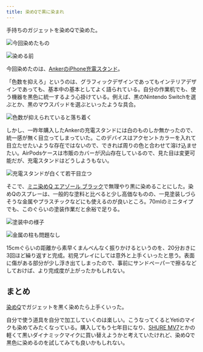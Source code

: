 ```yaml
---
title: 染めQで黒に染まれ
---
```

手持ちのガジェットを染めQで染めた。

![](https://lh5.googleusercontent.com/hzQMJyQuDLsBYroAm3tJFuFERkr26bSjxePMquuD3BhoDeCdoDJoMoVLD_YS7OweToGHtUn7keROJhKSKLH3KJ9K_SoCC5xjoaXrgMqAT3zMWuZ6UEth2lQzw13kjhnPlyYcXcMft7Wvlq5jM-doRT4fVMJ3Pjau7ossnR5e431KA4tR1ylKWrXVfYVK "今回染めたもの")

![](https://lh4.googleusercontent.com/vcnRzY1OP5TTKW6nmbbeox5HJ8I2ZkltCAXrFKH7rO-RMpgdvI9WzC64dW6lao8UnnITcUyYweVZaZVgyJf2F7v-iPg1a4HCIMRZILdomi3xdWzfRHQ4oAH0msUkpyWg9j4MQZiWOGYJjl0RME7vl9K55Zq1zyCLPeiWmfc26LlGc8klmhSHakTcAQWj "染める前")

今回染めたのは、[AnkerのiPhone充電スタンド](https://r7kamura.com/articles/2021-09-06-anker-iphone-stand)。

「色数を抑えろ」というのは、グラフィックデザインであってもインテリアデザインであっても、基本中の基本としてよく語られている。自分の作業机でも、使う機器を黒色に統一するよう心掛けている。例えば、黒のNintendo Switchを選ぶとか、黒のマウスパッドを選ぶといったような具合。

![](https://lh5.googleusercontent.com/jbQETv5ZRgk0CPB053qokzpmXtmrXXGTNlqpyXP-x95geeidJW-8Z1jVB0iT8-e_2vLyga6fFsVboDsx-PFnLrS6LlAykcyWe93YvF4u-0_L0WE9aeUpOl9nX6xFqNQAVB1L2tr8W3_xX3xw-2yUtqtgRfXvrK7aoaQPWOTcHKAFAOsZSpNufWdN6W1C "色数が抑えられていると落ち着く")

しかし、一昨年購入したAnkerの充電スタンドには白のものしか無かったので、統一感が無く目立ってしまっていた。このデバイスはアクセントカラーを入れて目立たせたいような存在ではないので、できれば周りの色と合わせて溶け込ませたい。AirPodsケースは市販のカバーが沢山存在しているので、見た目は変更可能だが、充電スタンドはどうしようもない。

![](https://lh5.googleusercontent.com/Vy4FUeycXVwPRgh_ZZDc3EWxo-fnUODc__TE_cEC6uvmyCLKRKNUjje6gN3-TDPmRLR54e0Dvuq9e1lQh3WnPdohJEDfvXIckm_iNcy3g1EqPsflvLBJ15zHBKSLvRbdLhohnxTMMkktvwFf2U4HA0ZdKhOrYRUEE7Yzb3tX3Sqcjya0MqaDJxvEbS09 "充電スタンドが白くて若干目立つ")

そこで、[ミニ染めQ エアゾール ブラック](https://www.amazon.co.jp/dp/B003QMFUKO)で無理やり黒に染めることにした。染めQのスプレーは、一般的な塗料と比べると少し高価なものの、一見塗装しづらそうな金属やプラスチックなどにも使えるのが良いところ。70mlのミニタイプでも、このぐらいの塗装作業だと余裕で足りる。

![](https://lh6.googleusercontent.com/_u3LoqbvQ1QSBgfybDOO4DBYxybKCSNrew1Ma2vdvZ0q-ePLplLi2LqIHslxGaWvikCz-PgHIeGkC_HfhAwDYqPgZ6Kv3HfGJDbP9FJwgYJ-xYHv7FHVc9PbfEFLgfbFcPqSWNeMFrtgLdbi2wvFWnSl5FFOJTGv5rQ-JRBVVaC7zZbS2Hd2DXWspHv0 "塗装中の様子")

![](https://lh6.googleusercontent.com/mVqXT80q3Uoh9pAcMhalonzXGThXgYNKJYY6ja_JbvO3FCaCKU1PlJ-SDkpUCsxPU5RVyPT9ipRCb2gfh0yycBGJVseRaeT2MIqx4flpU2sgA7QNh9XZMxAqCJfUO5gZoRcCYeFJ8XUAtW0WnpnnSYo1ov085zQvqv4oXlPBKt9irSZ6vZd_U2NdbXH1 "金属の柱も問題なし")

15cmぐらいの距離から素早くまんべんなく振りかけるというのを、20分おきに3回ほど繰り返すと完成。初見プレイにしては意外と上手くいったと思う。表面に傷がある部分が少し浮き出てしまったので、事前にサンドペーパーで擦るなどしておけば、より完成度が上がったかもしれない。

まとめ
---

[染めQ](https://www.amazon.co.jp/dp/B003QMFUKO)でガジェットを黒く染めたら上手くいった。

自分で使う道具を自分で加工していくのは楽しい。こうなってくるとYetiのマイクも染めてみたくなっている。購入してもう七年目になり、[SHURE MV7](https://www.amazon.co.jp/dp/B08KY7G1GV)とかの軽くて黒いダイナミックマイクに買い替えようかと考えていたけれど、染めQで黒色に染めるのを試してみても良いかもしれない。

